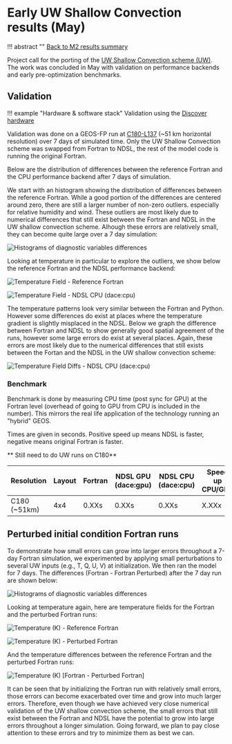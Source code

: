 # Early UW Shallow Convection results (May)

!!! abstract ""
    [Back to M2 results summary](summary.md)

Project call for the porting of the [UW Shallow Convection scheme (UW)](../../../GEOS/components/moist/UW.md). The work was concluded in May with validation on performance backends and early pre-optimization benchmarks.

## Validation

!!! example "Hardware & software stack"
    Validation using the [Discover hardware](./summary.md#hardware)

Validation was done on a GEOS-FP run at [C180-L137](https://geos-esm.github.io/SMT-Nebulae/GEOS/) (~51 km horizontal resolution) over 7 days of simulated time. Only the UW Shallow Convection scheme was swapped from Fortran to NDSL, the rest of the model code is running the original Fortran.

Below are the distribution of differences between the reference Fortran and the CPU performance backend after 7 days of simulation.

We start with an histogram showing the distribution of differences between the reference Fortran. While a good portion of the differences are centered around zero,
there are still a larger number of non-zero outliers. especially for relative humidity and wind. These outliers are most likely due to numerical differences that still exist between the Fortran and NDSL in the UW shallow convection scheme. Alhough these errors are relatively small, they can become quite large over a 7 day simulation:

![Histograms of diagnostic variables differences](../img/UW_hist__dace_cpu_C180_v_Fortran__sfc.png)

Looking at temperature in particular to explore the outliers, we show below the reference Fortran and the NDSL performance backend:

![Temperature Field - Reference Fortran](../img/UW_T_fortran_world_C180.png)

![Temperature Field - NDSL CPU (dace:cpu)](../img/UW_T_dacecpu_world_C180.png)

The temperature patterns look very similar between the Fortran and Python. However some differences do exist at places where the temperature gradient is slightly misplaced in the NDSL. Below we graph the difference between Fortran and NDSL to show generally good spatial agreement of the runs, however some large errors do exist at several places. Again, these errors are most likely due to the numerical differences that still exists between the Fortan and the NDSL in the UW shallow convection scheme:

![Temperature Field Diffs - NDSL CPU (dace:cpu)](../img/UW_T_diff_world_C180.png)

### Benchmark

Benchmark is done by measuring CPU time (post sync for GPU) at the Fortran level (overhead of going to GPU from CPU is included in the number). This mirrors the real life application of the technology running an "hybrid" GEOS.

Times are given in seconds. Positive speed up means NDSL is faster, negative means original Fortran is faster.

** Still need to do UW runs on C180**

| Resolution   | Layout | Fortran | NDSL GPU (dace:gpu) | NDSL CPU (dace:cpu) | Speed up CPU/GPU | Speed up CPU/CPU |
| ----------   | ------ | ------- | ------------------- | ------------------------ | ---------------- | ---------------- |
| C180 (~51km) | 4x4    | 0.XXs   | 0.XXs               | 0.XXs                    | X.XXx            | -X.XXx           |


## Perturbed initial condition Fortran runs
To demonstrate how small errors can grow into larger errors throughout a 7-day Fortran simulation, we experimented by applying small perturbations to several UW inputs (e.g., T, Q, U, V) at initialization. We then ran the model for 7 days. The differences (Fortran - Fortran Perturbed) after the 7 day run are shown below:

![Histograms of diagnostic variables differences](../img/hist__fortran_perturbed_v_Fortran__sfc.png)

Looking at temperature again, here are temperature fields for the Fortran and the perturbed Fortran runs: 

![Temperature (K) - Reference Fortran](../img/T_fortran_no_perturb_world.png)

![Temperature (K) - Perturbed Fortran](../img/T_fortran_perturbed_world.png)

And the temperature differences between the reference Fortran and the perturbed Fortran runs:

![Temperature (K) [Fortran - Perturbed Fortran]](../img/T_diff_world_perturb.png)

It can be seen that by initializing the Fortran run with relatively small errors, those errors can become exacerbated over time and grow into much larger errors. Therefore, even though we have achieved very close numerical validation of the UW shallow convection scheme, the small errors that still exist between the Fortran and NDSL have the potential to grow into large errors throughout a longer simulation. Going forward, we plan to pay close attention to these errors and try to minimize them as best we can.